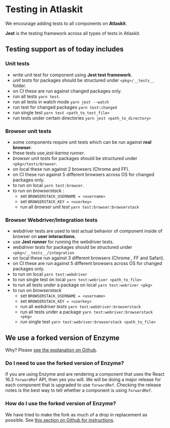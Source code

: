 # Testing in Atlaskit

We encourage adding tests to all components on **Atlaskit**.

**Jest** is the testing framework across all types of tests in Atlaskit.

## Testing support as of today includes
### Unit tests
- write unit test for component using **Jest test framework**.
- *unit tests* for packages should be structured under `<pkg>/__tests__` folder.
- on CI these are run against changed packages only.
- run all tests `yarn test`.
- run all tests in watch mode `yarn jest --watch `
- run test for changed packages `yarn test:changed`
- run single test `yarn test <path_to_test_file>`
- run tests under certain directories `yarn jest <path_to_directory>`

### Browser unit tests
- some components require unit tests which can be run against **real browser**.
- these tests use *jest-karma runner*.
- *browser unit tests* for packages should be structured under `<pkg>/tests/browser`.
- on local these run against 2 browsers  (Chrome and FF).
- on CI these run against 5 different browsers across OS for changed packages only.
- to run on local `yarn test:browser`.
- to run on *browserstack* :
    - set `BROWSERSTACK_USERNAME = <username>`
    - set `BROWSERSTACK_KEY = <userkey>`
    - run all *browser unit test* `yarn test:browser:browserstack`

### Browser Webdriver/Integration tests
- webdriver tests are used to test actual behavior of component inside of browser on **user interactions**.
- use **Jest runner** for running the webdriver tests.
- *webdriver tests* for packages should be structured under `<pkg>/__tests__/integration`
- on local these run against 3 different browsers (Chrome , FF and Safari).
- on CI these are run against 5 different browsers across OS for changed packages only.
- to run on local `yarn test:webdriver`
- to run single test on local `yarn test:webriver <path_to_file>`
- to run all tests under a package on local `yarn test:webriver <pkg>`
- to run on *browserstack*
    - set `BROWSERSTACK_USERNAME = <username>`
    - set `BROWSERSTACK_KEY = <userkey>`
    - run all *webdriver tests* `yarn test:webdriver:browserstack`
    - run all tests under a package `yarn test:webriver:browserstack <pkg>`
    - run single test `yarn test:webriver:browserstack <path_to_file>`


## We use a forked version of Enzyme

Why? Please [see the explanation on Github](https://github.com/petegleeson/enzyme#this-is-a-forked-version-of-enzyme-%EF%B8%8F).

### Do I need to use the forked version of Enzyme?

If you are using Enzyme and are rendering a component that uses the React 16.3 `forwardRef` API,
then yes you will. We will be doing a major release for each component that is upgraded to use `forwardRef`.
Checking the release notes is the best way to tell whether a component is using `forwardRef`.

### How do I use the forked version of Enzyme?

We have tried to make the fork as much of a drop in replacement as possible. See [this section on Github for instructions](https://github.com/petegleeson/enzyme#using-this-fork).

